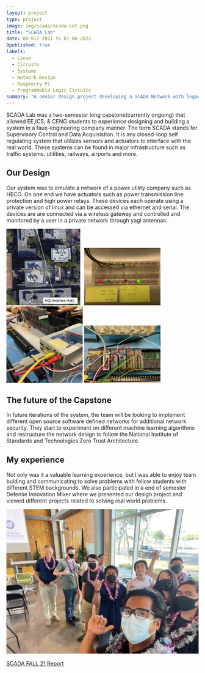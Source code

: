 ```yaml
---
layout: project
type: project
image: img/scada/scada-cat.png
title: "SCADA Lab"
date: 08-017-2021 to 01-06-2022
9published: true
labels:
  - Linux
  - Circuits
  - Systems
  - Network Design
  - Raspberry Pi
  - Programmable Logic Circuits
summary: "A senior design project developing a SCADA Network with legacy industrial components."
---
```


SCADA Lab was a two-semester long capstone(currently ongoing) that allowed EE,ICS, & CENG students to experience designing and building a system in a faux-engineering company manner. The term SCADA stands for Supervisory Control and Data Acquisistion. It is any closed-loop self regulating system that utilizes sensors and actuators to interface with the real world. These systems can be found in major infrastructure such as traffic systems, utilities, railways, airports and more.


## Our Design
Our system was to emulate a network of a power utility company such as HECO. On one end we have actuators such as power transmission line protection and high power relays. These devices each operate using a private version of linux and can be accessed via ethernet and serial. The devices are are connected via a wireless gateway and controlled and monitored by a user in a private network through yagi antennas.

<div class="text-center p-4">
  <img width="200px" 
       src="../img/scada/SCADAMap.png" 
       class="img-thumbnail" >
  <img width="200px" 
       src="../img/scada/sel-stat-leds.JPG" 
       class="img-thumbnail" >
  <img width="200px" 
       src="../img/scada/SEL-3505-ethernet-port.jpg" 
       class="img-thumbnail" >
  <img width="200px" 
       src="../img/scada/PLC.jpg" 
       class="img-thumbnail" >
</div>

## The future of the Capstone
In future iterations of the system, the team will be looking to implement different open source software defined networks for additional network security. They start to experiment on different machine learning algorithms and restructure the network design to follow the National Institute of Standards and Technologies Zero Trust Architecture.

## My experience
Not only was it a valuable learning experience, but I was able to enjoy team bulding and communicating to solve problems with fellow students with different STEM backgrounds. We also participated in a end of semester Defense Innovation Mixer where we presented our design project and viewed different projects related to solving real world problems.

<img width="600px" class="img-fluid" src="../img/scada/h4d.jpg">

<p><a href="../reports/scada_report_fall21.pdf">SCADA FALL 21 Report</a></p>



